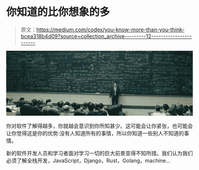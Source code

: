 # 你知道的比你想象的多

> 原文：<https://medium.com/codex/you-know-more-than-you-think-bcea318b4d09?source=collection_archive---------12----------------------->

![](img/5ac7f74d31cdb8cb031c044da763d5d3.png)

你对软件了解得越多，你就越会意识到你所知甚少。这可能会让你紧张，也可能会让你觉得这是你的优势:没有人知道所有的事情，所以你知道一些别人不知道的事情。

新的软件开发人员和学习者面对学习一切的巨大前景变得不知所措。我们认为我们必须了解全栈开发，JavaScript，Django，Rust，Golang，machine…